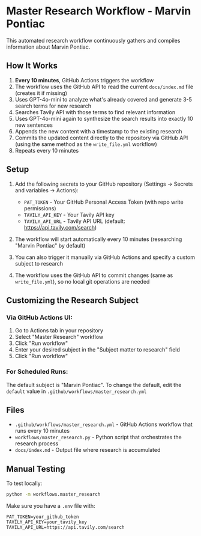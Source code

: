 # Master Research Workflow - Marvin Pontiac

This automated research workflow continuously gathers and compiles information about Marvin Pontiac.

## How It Works

1. **Every 10 minutes**, GitHub Actions triggers the workflow
2. The workflow uses the GitHub API to read the current `docs/index.md` file (creates it if missing)
3. Uses GPT-4o-mini to analyze what's already covered and generate 3-5 search terms for new research
4. Searches Tavily API with those terms to find relevant information
5. Uses GPT-4o-mini again to synthesize the search results into exactly 10 new sentences
6. Appends the new content with a timestamp to the existing research
7. Commits the updated content directly to the repository via GitHub API (using the same method as the `write_file.yml` workflow)
8. Repeats every 10 minutes

## Setup

1. Add the following secrets to your GitHub repository (Settings → Secrets and variables → Actions):
   - `PAT_TOKEN` - Your GitHub Personal Access Token (with repo write permissions)
   - `TAVILY_API_KEY` - Your Tavily API key
   - `TAVILY_API_URL` - Tavily API URL (default: https://api.tavily.com/search)

2. The workflow will start automatically every 10 minutes (researching "Marvin Pontiac" by default)

3. You can also trigger it manually via GitHub Actions and specify a custom subject to research

4. The workflow uses the GitHub API to commit changes (same as `write_file.yml`), so no local git operations are needed

## Customizing the Research Subject

### Via GitHub Actions UI:
1. Go to Actions tab in your repository
2. Select "Master Research" workflow
3. Click "Run workflow"
4. Enter your desired subject in the "Subject matter to research" field
5. Click "Run workflow"

### For Scheduled Runs:
The default subject is "Marvin Pontiac". To change the default, edit the `default` value in `.github/workflows/master_research.yml`

## Files

- `.github/workflows/master_research.yml` - GitHub Actions workflow that runs every 10 minutes
- `workflows/master_research.py` - Python script that orchestrates the research process
- `docs/index.md` - Output file where research is accumulated

## Manual Testing

To test locally:
```bash
python -m workflows.master_research
```

Make sure you have a `.env` file with:
```
PAT_TOKEN=your_github_token
TAVILY_API_KEY=your_tavily_key
TAVILY_API_URL=https://api.tavily.com/search
```
